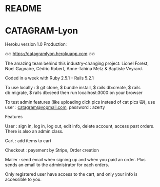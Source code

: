 # README

# CATAGRAM-Lyon

Heroku version 1.0 Production:

🔥🔥 https://catagramlyon.herokuapp.com 🔥🔥

The amazing team behind this industry-changing project: Lionel Forest, Noel Gagnaire, Cédric Robert, Anne-Tahina Metz & Baptiste Veyrard.

Coded in a week with Ruby 2.5.1 - Rails 5.2.1

To use locally : $ git clone, $ bundle install, $ rails db:create, $ rails db:migrate, $ rails db:seed then run localhost:3000 on your browser

To test admin features (like uploading dick pics instead of cat pics 🙀), use user : catagram@yopmail.com, password : azerty

Features

User : sign in, log in, log out, edit info, delete account, access past orders. There is also an admin class.

Cart : add items to cart

Checkout : payement by Stripe, Order creation

Mailer : send email when signing up and when you paid an order. Plus sends an email to the administrator for each orders.

Only registered user have access to the cart, and only your info is accessible to you.
